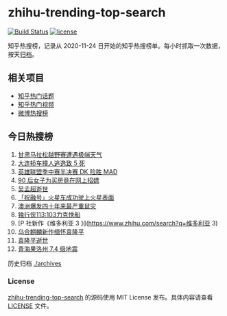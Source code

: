 # zhihu-trending-top-search

[![Build Status](https://github.com/justjavac/zhihu-trending-top-search/workflows/ci/badge.svg?branch=main)](https://github.com/justjavac/zhihu-trending-top-search/actions)
[![license](https://img.shields.io/github/license/justjavac/zhihu-trending-top-search)](https://github.com/justjavac/zhihu-trending-top-search/blob/main/LICENSE)

知乎热搜榜，记录从 2020-11-24 日开始的知乎热搜榜单。每小时抓取一次数据，按天[归档](./archives)。

## 相关项目

- [知乎热门话题](https://github.com/justjavac/zhihu-trending-hot-questions)
- [知乎热门视频](https://github.com/justjavac/zhihu-trending-hot-video)
- [微博热搜榜](https://github.com/justjavac/weibo-trending-hot-search)

## 今日热搜榜

<!-- BEGIN -->
<!-- 最后更新时间 Mon May 24 2021 13:21:53 GMT+0800 (China Standard Time) -->

1. [甘肃马拉松越野赛遭遇极端天气](https://www.zhihu.com/search?q=甘肃马拉松)
2. [大连轿车撞人逃逸致 5 死](https://www.zhihu.com/search?q=大连车祸)
3. [英雄联盟季中赛半决赛 DK 险胜 MAD](https://www.zhihu.com/search?q=英雄联盟)
4. [90 后女子为买房竟在网上招嫖](https://www.zhihu.com/search?q=杭州买房)
5. [吴孟超逝世](https://www.zhihu.com/search?q=吴孟超)
6. [「祝融号」火星车成功驶上火星表面](https://www.zhihu.com/search?q=祝融号)
7. [澳洲爆发四十年来最严重鼠灾](https://www.zhihu.com/search?q=澳大利亚鼠灾)
8. [独行侠113:103力克快船](https://www.zhihu.com/search?q=独行侠)
9. [P 社新作《维多利亚 3 》](https://www.zhihu.com/search?q=维多利亚 3)
10. [乌合麒麟新作缅怀袁隆平](https://www.zhihu.com/search?q=乌合麒麟新作)
11. [袁隆平逝世](https://www.zhihu.com/search?q=袁隆平)
12. [青海果洛州 7.4 级地震](https://www.zhihu.com/search?q=青海地震)

<!-- END -->

历史归档 [./archives](./archives)

### License

[zhihu-trending-top-search](https://github.com/justjavac/zhihu-trending-top-search)
的源码使用 MIT License 发布。具体内容请查看 [LICENSE](./LICENSE) 文件。
